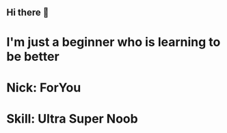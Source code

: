 ## Hi there 👋

# I'm just a beginner who is learning to be better #
# Nick: ForYou #
# Skill: Ultra Super Noob

<!--

-->
